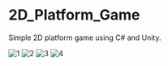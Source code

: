 # 2D_Platform_Game
Simple 2D platform game using C# and Unity.

![1](https://github.com/ysufyalcin/2D_Platform_Game/assets/93860717/c0b9b812-4a6d-4d52-be89-214ccbdadc8d)
![2](https://github.com/ysufyalcin/2D_Platform_Game/assets/93860717/17ddb21b-57d6-437f-a878-e65a2c34aced)
![3](https://github.com/ysufyalcin/2D_Platform_Game/assets/93860717/a343c489-f774-4cb3-b347-b6e40c0bd3d6)
![4](https://github.com/ysufyalcin/2D_Platform_Game/assets/93860717/b894758b-16a1-435d-a345-92b1a6d89e09)
